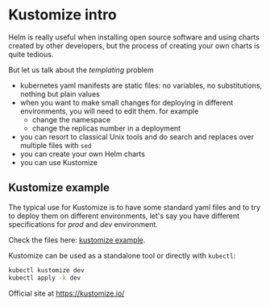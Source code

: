 # Kustomize intro

Helm is really useful when installing open source software and using charts created by other developers, but
the process of creating your own charts is quite tedious.

But let us talk about the *templating* problem
- kubernetes yaml manifests are static files: no variables, no substitutions, nothing but plain values
- when you want to make small changes for deploying in different environments, you will need to edit them. for example
    - change the namespace
    - change the replicas number in a deployment
- you can resort to classical Unix tools and do search and replaces over multiple files with `sed`
- you can create your own Helm charts
- you can use Kustomize

## Kustomize example

The typical use for Kustomize is to have some standard yaml files and to try to deploy them on different environments, let's say you have different specifications for *prod* and *dev* environment.

Check the files here: [kustomize example](kustomize-example).

Kustomize can be used as a standalone tool or directly with `kubectl`:

```sh
kubectl kustomize dev
kubectl apply -k dev 
```

Official site at https://kustomize.io/ 



